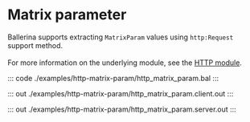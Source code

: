 # Matrix parameter

Ballerina supports extracting `MatrixParam` values using `http:Request` support method.<br/><br/>
For more information on the underlying module, 
see the [HTTP module](https://docs.central.ballerina.io/ballerina/http/latest/).


::: code ./examples/http-matrix-param/http_matrix_param.bal :::

::: out ./examples/http-matrix-param/http_matrix_param.client.out :::

::: out ./examples/http-matrix-param/http_matrix_param.server.out :::